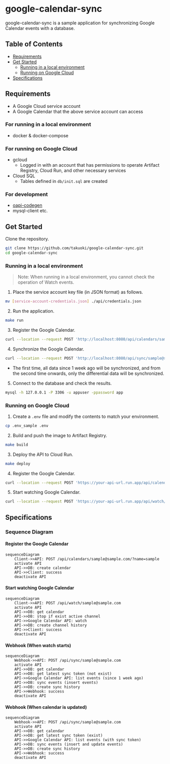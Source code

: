 # google-calendar-sync

google-calendar-sync is a sample application for synchronizing Google Calendar events with a database.

## Table of Contents

- [Requirements](#requirements)
- [Get Started](#get-started)
  - [Running in a local environment](#running-in-a-local-environment)
  - [Running on Google Cloud](#running-on-google-cloud)
- [Specifications](#specifications)

## Requirements

- A Google Cloud service account
- A Google Calendar that the above service account can access

### For running in a local environment

- docker & docker-compose

### For running on Google Cloud

- gcloud
  - Logged in with an account that has permissions to operate Artifact Registry, Cloud Run, and other necessary services
- Cloud SQL
  - Tables defined in `db/init.sql` are created

### For development

- [oapi-codegen](https://github.com/oapi-codegen/oapi-codegen)
- mysql-client etc.

## Get Started

Clone the repository.

```sh
git clone https://github.com/takuoki/google-calendar-sync.git
cd google-calendar-sync
```

### Running in a local environment

> Note: When running in a local environment, you cannot check the operation of Watch events.

1. Place the service account key file (in JSON format) as follows.

```sh
mv [service-account-credentials.json] ./api/credentials.json
```

2. Run the application.

```sh
make run
```

3. Register the Google Calendar.

```sh
curl --location --request POST 'http://localhost:8080/api/calendars/sample@sample.com/?name=sample'
```

4. Synchronize the Google Calendar.

```sh
curl --location --request POST 'http://localhost:8080/api/sync/sample@sample.com/'
```

- The first time, all data since 1 week ago will be synchronized, and from the second time onwards, only the differential data will be synchronized.

5. Connect to the database and check the results.

```sh
mysql -h 127.0.0.1 -P 3306 -u appuser -ppassword app
```

### Running on Google Cloud

1. Create a `.env` file and modify the contents to match your environment.

```sh
cp .env_sample .env
```

2. Build and push the image to Artifact Registry.

```sh
make build
```

3. Deploy the API to Cloud Run.

```sh
make deploy
```

4. Register the Google Calendar.

```sh
curl --location --request POST 'https://your-api-url.run.app/api/calendars/sample@sample.com/?name=sample'
```

5. Start watching Google Calendar.

```sh
curl --location --request POST 'https://your-api-url.run.app/api/watch/sample@sample.com/'
```

## Specifications

### Sequence Diagram

#### Register the Google Calendar

```mermaid
sequenceDiagram
    Client->>API: POST /api/calendars/sample@sample.com/?name=sample
    activate API
    API->>DB: create calendar
    API->>Client: success
    deactivate API
```

#### Start watching Google Calendar

```mermaid
sequenceDiagram
    Client->>API: POST /api/watch/sample@sample.com
    activate API
    API->>DB: get calendar
    API->>DB: stop if exist active channel
    API->>Google Calendar API: watch
    API->>DB: create channel history
    API->>Client: success
    deactivate API
```

#### Webhook (When watch starts)

```mermaid
sequenceDiagram
    Webhook->>API: POST /api/sync/sample@sample.com
    activate API
    API->>DB: get calendar
    API->>DB: get latest sync token (not exist)
    API->>Google Calendar API: list events (since 1 week ago)
    API->>DB: sync events (insert events)
    API->>DB: create sync history
    API->>Webhook: success
    deactivate API
```

#### Webhook (When calendar is updated)

```mermaid
sequenceDiagram
    Webhook->>API: POST /api/sync/sample@sample.com
    activate API
    API->>DB: get calendar
    API->>DB: get latest sync token (exist)
    API->>Google Calendar API: list events (with sync token)
    API->>DB: sync events (insert and update events)
    API->>DB: create sync history
    API->>Webhook: success
    deactivate API
```